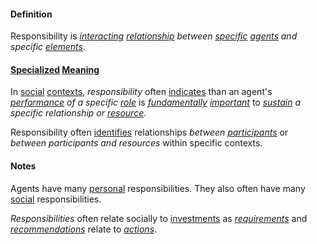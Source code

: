 #### Definition

Responsibility is *[interacting](https://github.com/gcassel/Modular-Organization-Terminology/blob/master/terms/interaction.md) [relationship](https://github.com/gcassel/Modular-Organization-Terminology/blob/master/terms/relationship.md) between [specific](https://github.com/gcassel/Modular-Organization-Terminology/blob/master/terms/specific.md) [agents](https://github.com/gcassel/Modular-Organization-Terminology/blob/master/terms/agent.md) and specific [elements](https://github.com/gcassel/Modular-Organization-Terminology/blob/master/terms/element.md)*.  

#### [Specialized](https://github.com/gcassel/Modular-Organization-Terminology/blob/master/terms/specialize.md) [Meaning](https://github.com/gcassel/Modular-Organization-Terminology/blob/master/terms/mean.md)

In [social](https://github.com/gcassel/Modular-Organization-Terminology/blob/master/terms/social.md) [contexts](https://github.com/gcassel/Modular-Organization-Terminology/blob/master/terms/context.md), *responsibility* often [indicates](https://github.com/gcassel/Modular-Organization-Terminology/blob/master/terms/indicate.md) than an agent's *[performance](https://github.com/gcassel/Modular-Organization-Terminology/blob/master/terms/perform.md) of a specific [role](https://github.com/gcassel/Modular-Organization-Terminology/blob/master/terms/role.md)* is *[fundamentally](https://github.com/gcassel/Modular-Organization-Terminology/blob/master/terms/base.md) [important](https://github.com/gcassel/Modular-Organization-Terminology/blob/master/terms/importance.md)* to *[sustain](https://github.com/gcassel/Modular-Organization-Terminology/blob/master/terms/sustain.md) a specific relationship or [resource](https://github.com/gcassel/Modular-Organization-Terminology/blob/master/terms/resource.md)*.

Responsibility often [identifies](https://github.com/gcassel/Modular-Organization-Terminology/blob/master/terms/identify.md) relationships *between [participants](https://github.com/gcassel/Modular-Organization-Terminology/blob/master/terms/participate.md)* or *between participants and resources* within specific contexts.

#### Notes

Agents have many [personal](https://github.com/gcassel/Modular-Organization-Terminology/blob/master/terms/personal.md) responsibilities.  They also often have many [social](https://github.com/gcassel/Modular-Organization-Terminology/blob/master/terms/social.md) responsibilities.

*Responsibilities* often relate socially to [investments](https://github.com/gcassel/Modular-Organization-Terminology/blob/master/terms/investment.md) as *[requirements](https://github.com/gcassel/Modular-Organization-Terminology/blob/master/terms/require.md)* and *[recommendations](https://github.com/gcassel/Modular-Organization-Terminology/blob/master/terms/recommendation.md)* relate to *[actions](https://github.com/gcassel/Modular-Organization-Terminology/blob/master/terms/action.md)*.
